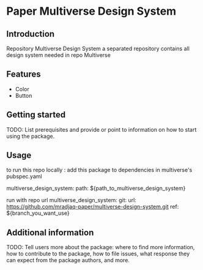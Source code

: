 # Paper Multiverse Design System

## Introduction

Repository Multiverse Design System a separated repository contains all design system needed in repo Multiverse

## Features

- Color
- Button

## Getting started

TODO: List prerequisites and provide or point to information on how to
start using the package.

## Usage

to run this repo locally : 
add this package to dependencies in  multiverse's pubspec.yaml

multiverse_design_system:
     path: ${path_to_multiverse_design_system}

run with repo url
multiverse_design_system:
    git:
      url: https://github.com/mradjaq-paper/multiverse-design-system.git
      ref: ${branch_you_want_use}

## Additional information

TODO: Tell users more about the package: where to find more information, how to
contribute to the package, how to file issues, what response they can expect
from the package authors, and more.
